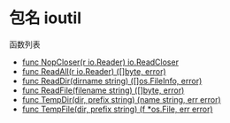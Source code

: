 # 包名 ioutil

函数列表

- [func NopCloser(r io.Reader) io.ReadCloser](NopCloser.md)
- [func ReadAll(r io.Reader) ([]byte, error)](ReadAll.md)
- [func ReadDir(dirname string) ([]os.FileInfo, error)](ReadDir.md)
- [func ReadFile(filename string) ([]byte, error)](ReadFile.md)
- [func TempDir(dir, prefix string) (name string, err error)](TempDir.md)
- [func TempFile(dir, prefix string) (f *os.File, err error)](TempFile.md)
